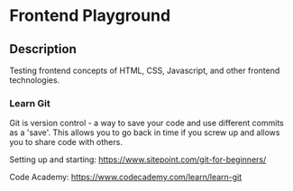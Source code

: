 # Frontend Playground

## Description
Testing frontend concepts of HTML, CSS, Javascript, and other frontend technologies.

### Learn Git
Git is version control - a way to save your code and use different commits as a 'save'. This allows you to go back in time if you screw up and allows you to share code with others.  

Setting up and starting: https://www.sitepoint.com/git-for-beginners/  

Code Academy: https://www.codecademy.com/learn/learn-git  
